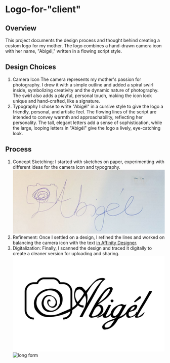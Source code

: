 # Logo-for-"client"
## Overview
This project documents the design process and thought behind creating a custom logo for my mother. The logo combines a hand-drawn camera icon with her name, "Abigél," written in a flowing script style.

## Design Choices
1. Camera Icon
The camera represents my mother's passion for photography. I drew it with a simple outline and added a spiral swirl inside, symbolizing creativity and the dynamic nature of photography.
The swirl also adds a playful, personal touch, making the icon look unique and hand-crafted, like a signature.
2. Typography
I chose to write "Abigél" in a cursive style to give the logo a friendly, personal, and artistic feel. The flowing lines of the script are intended to convey warmth and approachability, reflecting her personality.
The tall, elegant letters add a sense of sophistication, while the large, looping letters in "Abigél" give the logo a lively, eye-catching look.
## Process
1. Concept Sketching: I started with sketches on paper, experimenting with different ideas for the camera icon and typography. ![sketch of logo](AbigélLogoPre.jpg)
2. Refinement: Once I settled on a design, I refined the lines and worked on balancing the camera icon with the text [in Affinity Designer](AbigélLogoProject.afdesign).
3. Digitalization: Finally, I scanned the design and traced it digitally to create a cleaner version for uploading and sharing. ![short form](AbigélLogoFin.svg) ![long form](AbigélLogoLongform.svg)
